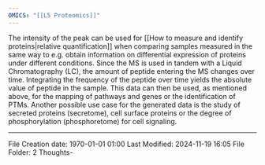 ```yaml
---
OMICS: "[[L5 Proteomics]]"
---
```

The intensity of the peak can be used for [[How to measure and identify proteins|relative quantification]] when comparing samples measured in the same way to e.g. obtain information on differential expression of proteins under different conditions.
Since the MS is used in tandem with a Liquid Chromatography (LC), the amount of peptide entering the MS changes over time. Integrating the frequency of the peptide over time yields the absolute value of peptide in the sample.
This data can then be used, as mentioned above, for the mapping of pathways and genes or the identification of PTMs. Another possible use case for the generated data is the study of secreted proteins (secretome), cell surface proteins or the degree of phosphorylation (phosphoretome) for cell signaling.

---
File Creation date: 1970-01-01 01:00
Last Modified: 2024-11-19 16:05
File Folder: 2 Thoughts-